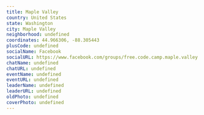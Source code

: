 ```yaml
---
title: Maple Valley
country: United States
state: Washington
city: Maple Valley
neighborhood: undefined
coordinates: 44.966306, -88.305443
plusCode: undefined
socialName: Facebook
socialURL: https://www.facebook.com/groups/free.code.camp.maple.valley
chatName: undefined
chatURL: undefined
eventName: undefined
eventURL: undefined
leaderName: undefined
leaderURL: undefined
oldPhoto: undefined
coverPhoto: undefined
---
```

